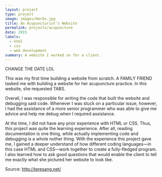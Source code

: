```yaml
---
layout: project
type: project
image: images/Herbs.jpg
title: An Acupuncturist's Website
permalink: projects/acupuncture
date: 2015
labels:
  - html
  - css
  - web development
summary: A website I worked on for a client. 
---
```


CHANGE THE DATE LOL

This was my first time building a website from scratch. A FAMILY FRIEND tasked me  with building a website for her acupuncture practice. In this website, she requested TABS.

Overall, I was responsible for writing the code that built the website and debugging said code. Whenever I was stuck on a particular issue, however, I had the assistance of a more senior programmer who was able to give me advice and help me debug when I required assistance.
  
At the time, I did not have any prior experience with HTML or CSS. Thus, this project was quite the learning experience. After all, reading documentation is one thing, while actually implementing code and debugging is a whole nother thing. With the experience this project gave me, I gained a deeper understand of how different coding languages—in this case HTML and CSS—work together to create a fully-fledged program. I also learned how to ask good questions that would enable the client to tell me exactly what she pictured her website to look like.  


Source: http://teresang.net/

